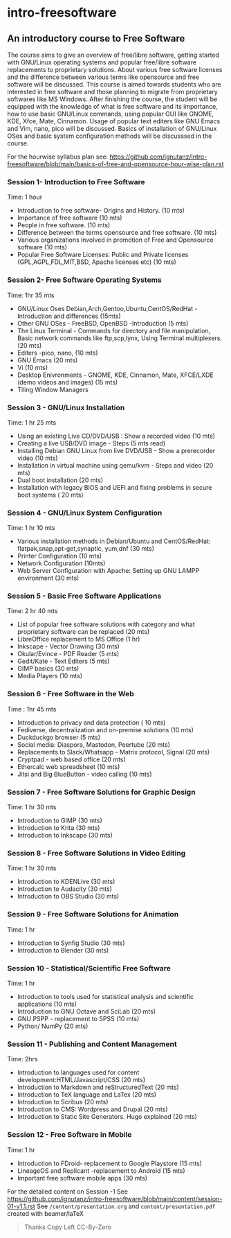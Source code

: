 # intro-freesoftware

## An introductory course to Free Software

The course aims to give an overview of free/libre software, getting started with GNU/Linux operating systems and popular free/libre software replacements to proprietary solutions. About various free software licenses and the difference between various terms like opensource and free software will be discussed. This course is aimed towards students who are interested in free software and those planning to migrate from proprietary softwares like MS Windows. After finishing the course, the student will be equipped with the knowledge of what is free software and its importance, how to use basic GNU/Linux commands, using popular GUI like GNOME, KDE, Xfce, Mate, Cinnamon. Usage of popular text editers like GNU Emacs and Vim, nano, pico will be discussed. Basics of installation of GNU/Linux OSes and basic system configuration methods will be discusssed in the course.


For the hourwise syllabus plan see:
https://github.com/ignutanz/intro-freesoftware/blob/main/basics-of-free-and-opensource-hour-wise-plan.rst

### Session 1- Introduction to Free Software

Time: 1 hour

  -  Introduction to free software- Origins and History. (10 mts)
  -  Importance of free software (10 mts)
  -  People in free software. (10 mts)
  -  Difference between the terms opensource and free software. (10 mts)
  -  Various organizations involved in promotion of Free and Opensource software (10 mts)
  -  Popular Free Software Licenses: Public and Private licenses (GPL,AGPL,FDL,MIT,BSD, Apache licenses etc) (10 mts)

### Session 2- Free Software Operating Systems

Time: 1hr 35 mts

   - GNU/Linux Oses Debian,Arch,Gentoo,Ubuntu,CentOS/RedHat - Introduction and differences (15mts)
   - Other GNU OSes - FreeBSD, OpenBSD -Introduction (5 mts)
   - The Linux Terminal - Commands for directory and file manipulation, Basic network commands like ftp,scp,lynx, Using Terminal multiplexers. (20 mts)
   - Editers -pico, nano, (10 mts)
   - GNU Emacs (20 mts)
   - Vi (10 mts)
   - Desktop Enivronments - GNOME, KDE, Cinnamon, Mate, XFCE/LXDE (demo videos and images) (15 mts)
   - Tiling Window Managers

### Session 3 - GNU/Linux Installation

Time: 1 hr 25 mts

   - Using an existing Live CD/DVD/USB : Show a recorded video (10 mts)
   - Creating a live USB/DVD image - Steps (5 mts read)
   - Installing Debian GNU Linux from live DVD/USB - Show a prerecorder video (10 mts)
   - Installation in virtual machine using qemu/kvm - Steps and video (20 mts)
   - Dual boot installation (20 mts)
   - Installation with legacy BIOS and UEFI and fixing problems in secure boot systems ( 20 mts)

### Session 4 - GNU/Linux System Configuration

Time: 1 hr 10 mts

   - Various installation methods in Debian/Ubuntu and CentOS/RedHat: flatpak,snap,apt-get,synaptic, yum,dnf (30 mts)
   - Printer Configuration (10 mts)
   - Network Configuration (10mts)
   - Web Server Configuration with Apache: Setting up GNU LAMPP environment (30 mts)

### Session 5 - Basic Free Software Applications

Time: 2 hr 40 mts

   - List of popular free software solutions with category and what proprietary software can be replaced (20 mts)
   - LibreOffice replacement to MS Office (1 hr)
   - Inkscape - Vector Drawing (30 mts)
   - Okular/Evince - PDF Reader (5 mts)
   - Gedit/Kate - Text Editers (5 mts)
   - GIMP basics (30 mts)
   - Media Players (10 mts)

### Session 6 - Free Software in the Web

Time : 1hr 45 mts

   - Introduction to privacy and data protection ( 10 mts)
   - Fediverse, decentralization and on-premise solutions (10 mts)
   - Duckduckgo browser (5 mts)
   - Social media: Diaspora, Mastodon, Peertube (20 mts)
   - Replacements to Slack/Whatsapp - Matrix protocol, Signal (20 mts)
   - Cryptpad - web based office (20 mts)
   - Ethercalc web spreadsheet (10 mts)
   - Jitsi and Big BlueButton - video calling (10 mts)

### Session 7 - Free Software Solutions for Graphic Design

Time: 1 hr 30 mts

   - Introduction to GIMP (30 mts)
   - Introduction to Krita (30 mts)
   - Introduction to Inkscape (30 mts)

### Session 8 - Free Software Solutions in Video Editing

Time: 1 hr 30 mts

   - Introduction to KDENLive (30 mts)
   - Introduction to Audacity (30 mts)
   - Introduction to OBS Studio (30 mts)

### Session 9 - Free Software Solutions for Animation

Time: 1 hr

   - Introduction to Synfig Studio (30 mts)
   - Introduction to Blender (30 mts)

### Session 10 - Statistical/Scientific Free Software

Time: 1 hr

   - Introduction to tools used for statistical analysis and scientific applications (10 mts)
   - Introduction to GNU Octave and SciLab (20 mts)
   - GNU PSPP - replacement to SPSS (10 mts)
   - Python/ NumPy (20 mts)

### Session 11 - Publishing and Content Management

Time: 2hrs

   - Introduction to languages used for content development:HTML/Javascript/CSS (20 mts)
   - Introduction to Markdown and reStructuredText (20 mts)
   - Introduction to TeX language and LaTex (20 mts)
   - Introduction to Scribus (20 mts)
   - Introduction to CMS: Wordpress and Drupal (20 mts)
   - Introduction to Static Site Generators. Hugo explained (20 mts)

### Session 12 - Free Software in Mobile

Time: 1 hr

   - Introduction to FDroid- replacement to Google Playstore (15 mts)
   - LineageOS and Replicant -replacement to Android (15 mts)
   - Important free software mobile apps (30 mts)


For the detailed content on Session -1 
See https://github.com/ignutanz/intro-freesoftware/blob/main/content/session-01-v1.1.rst 
See  ``/content/presentation.org`` and ``content/presentation.pdf`` created with beamer/laTeX

> Thanks 
Copy Left CC-By-Zero
